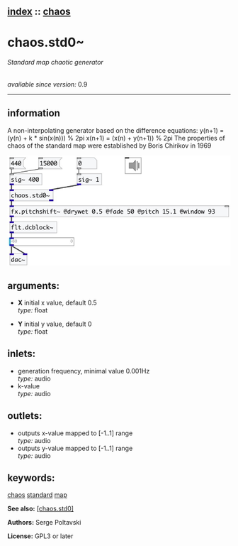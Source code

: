 [index](index.html) :: [chaos](category_chaos.html)
---

# chaos.std0~

###### Standard map chaotic generator

*available since version:* 0.9

---


## information
A non-interpolating generator based on the difference equations: y(n+1) = (y(n) + k * sin(x(n))) % 2pi x(n+1) = (x(n) + y(n+1)) % 2pi The properties of chaos of the standard map were established by Boris Chirikov in 1969


[![example](../examples/img/chaos.std0~.jpg)](../examples/pd/chaos.std0~.pd)



## arguments:

* **X**
initial x value, default 0.5<br>
_type:_ float<br>

* **Y**
initial y value, default 0<br>
_type:_ float<br>







## inlets:

* generation frequency, minimal value 0.001Hz<br>
_type:_ audio
* k-value<br>
_type:_ audio



## outlets:

* outputs x-value mapped to [-1..1] range<br>
_type:_ audio
* outputs y-value mapped to [-1..1] range<br>
_type:_ audio



## keywords:

[chaos](keywords/chaos.html)
[standard](keywords/standard.html)
[map](keywords/map.html)



**See also:**
[\[chaos.std0\]](chaos.std0.html)




**Authors:** Serge Poltavski




**License:** GPL3 or later





